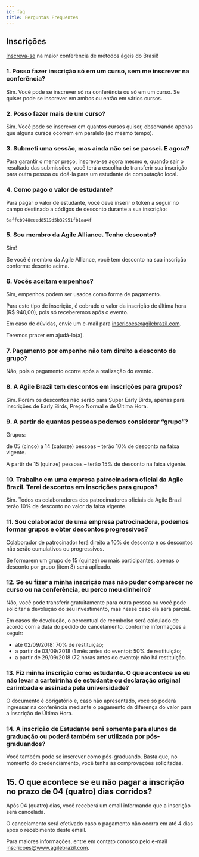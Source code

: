 ```yaml
---
id: faq
title: Perguntas Frequentes
---
```


## Inscrições

[Inscreva-se](https://inscricoes.agilebrazil.com/) na maior conferência de métodos ágeis do Brasil!

### 1. Posso fazer inscrição só em um curso, sem me inscrever na conferência?

Sim. 
Você pode se inscrever só na conferência ou só em um curso. 
Se quiser pode se inscrever em ambos ou então em vários cursos.

### 2. Posso fazer mais de um curso?

Sim.
Você pode se inscrever em quantos cursos quiser, observando apenas que alguns cursos ocorrem em paralelo (ao mesmo tempo).

### 3. Submeti uma sessão, mas ainda não sei se passei. E agora?

Para garantir o menor preço, inscreva-se agora mesmo e, quando sair o resultado das submissões, você terá a escolha de transferir sua inscrição para outra pessoa ou doá-la para um estudante de computação local.

### 4. Como pago o valor de estudante?

Para pagar o valor de estudante, você deve inserir o token a seguir no campo destinado a códigos de desconto durante a sua inscrição:
    
    6affcb948eeed8519d5b32951fb1aa4f

### 5. Sou membro da Agile Alliance. Tenho desconto?

Sim!

Se você é membro da Agile Alliance, você tem desconto na sua inscrição conforme descrito acima.

### 6. Vocês aceitam empenhos?

Sim, empenhos podem ser usados como forma de pagamento. 

Para este tipo de inscrição, é cobrado o valor da inscrição de última hora (R$ 940,00), pois só receberemos após o evento. 

Em caso de dúvidas, envie um e-mail para inscricoes@agilebrazil.com. 

Teremos prazer em ajudá-lo(a).

### 7. Pagamento por empenho não tem direito a desconto de grupo?

Não, pois o pagamento ocorre após a realização do evento.

### 8. A Agile Brazil tem descontos em inscrições para grupos?

Sim. Porém os descontos não serão para Super Early Birds, apenas para inscrições de Early Birds, Preço Normal e de Última Hora.

### 9. A partir de quantas pessoas podemos considerar “grupo”?

Grupos: 

de 05 (cinco) a 14 (catorze) pessoas – terão 10% de desconto na faixa vigente. 

A partir de 15 (quinze) pessoas – terão 15% de desconto na faixa vigente.

### 10. Trabalho em uma empresa patrocinadora oficial da Agile Brazil. Terei descontos em inscrições para grupos?

Sim. Todos os colaboradores dos patrocinadores oficiais da Agile Brazil terão 10% de desconto no valor da faixa vigente.

### 11. Sou colaborador de uma empresa patrocinadora, podemos formar grupos e obter descontos progressivos?

Colaborador de patrocinador terá direito a 10% de desconto e os descontos não serão cumulativos ou progressivos. 

Se formarem um grupo de 15 (quinze) ou mais participantes, apenas o desconto por grupo (item 8) será aplicado.

### 12. Se eu fizer a minha inscrição mas não puder comparecer no curso ou na conferência, eu perco meu dinheiro?

Não, você pode transferir gratuitamente para outra pessoa ou você pode solicitar a devolução do seu investimento, mas nesse caso ela será parcial. 

Em casos de devolução, o percentual de reembolso será calculado de acordo com a data do pedido do cancelamento, conforme informações a seguir:
- até 02/09/2018: 70% de restituição;
- a partir de 03/09/2018 (1 mês antes do evento): 50% de restituição;
- a partir de 29/09/2018 (72 horas antes do evento): não há restituição.

### 13. Fiz minha inscrição como estudante. O que acontece se eu não levar a carteirinha de estudante ou declaração original carimbada e assinada pela universidade?

O documento é obrigatório e, caso não apresentado, você só poderá ingressar na conferência mediante o pagamento da diferença do valor para a inscrição de Última Hora.

### 14. A inscrição de Estudante será somente para alunos da graduação ou poderá também ser utilizada por pós-graduandos?

Você também pode se inscrever como pós-graduando. Basta que, no momento do credenciamento, você tenha as comprovações solicitadas.

## 15. O que acontece se eu não pagar a inscrição no prazo de 04 (quatro) dias corridos?

Após 04 (quatro) dias, você receberá um email informando que a inscrição será cancelada.

O cancelamento será efetivado caso o pagamento não ocorra em até 4 dias após o recebimento deste email.

Para maiores informações, entre em contato conosco pelo e-mail inscricoes@www.agilebrazil.com.
